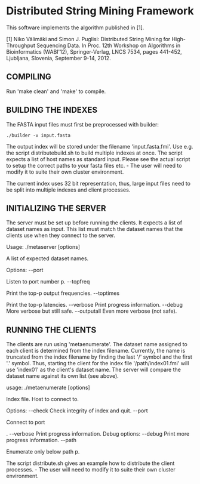 Distributed String Mining Framework
====

This software implements the algorithm published in [1]. 

[1] Niko Välimäki and Simon J. Puglisi: Distributed String Mining for
High-Throughput Sequencing Data. In Proc. 12th Workshop on Algorithms
in Bioinformatics (WABI'12), Springer-Verlag, LNCS 7534, pages
441-452, Ljubljana, Slovenia, September 9-14, 2012.


COMPILING
----
        
Run 'make clean' and 'make' to compile.


BUILDING THE INDEXES
----

The FASTA input files must first be preprocessed with builder:

    ./builder -v input.fasta

The output index will be stored under the filename 'input.fasta.fmi'.
Use e.g. the script distributebuild.sh to build multiple indexes at
once. The script expects a list of host names as standard
input. Please see the actual script to setup the correct paths to your
fasta files etc. - The user will need to modify it to suite their own
cluster environment.

The current index uses 32 bit representation, thus, large input files
need to be split into multiple indexes and client processes.


INITIALIZING THE SERVER
----

The server must be set up before running the clients. It expects a
list of dataset names as input. This list must match the dataset names
that the clients use when they connect to the server.

Usage: ./metaserver [options]

  <stdin>       A list of expected dataset names.

Options:
 --port <p>     Listen to port number p.
 --topfreq <p>  Print the top-p output frequencies.
 --toptimes <p> Print the top-p latencies.
 --verbose      Print progress information.
 --debug        More verbose but still safe.
 --outputall    Even more verbose (not safe).


RUNNING THE CLIENTS
----

The clients are run using 'metaenumerate'. The dataset name assigned
to each client is determined from the index filename. Currently, the
name is truncated from the index filename by finding the last '/'
symbol and the first '.' symbol. Thus, starting the client for the
index file '/path/index01.fmi' will use 'index01' as the client's
dataset name. The server will compare the dataset name against its own
list (see above).

usage: ./metaenumerate [options] <index> <hostname>

 <index>        Index file.
 <hostname>     Host to connect to.

Options: 
 --check        Check integrity of index and quit.
 --port <p>     Connect to port <p>.
 --verbose      Print progress information.
Debug options:
 --debug        Print more progress information.
 --path <p>     Enumerate only below path p.

The script distribute.sh gives an example how to distribute the client
processes. - The user will need to modify it to suite their own
cluster environment.
